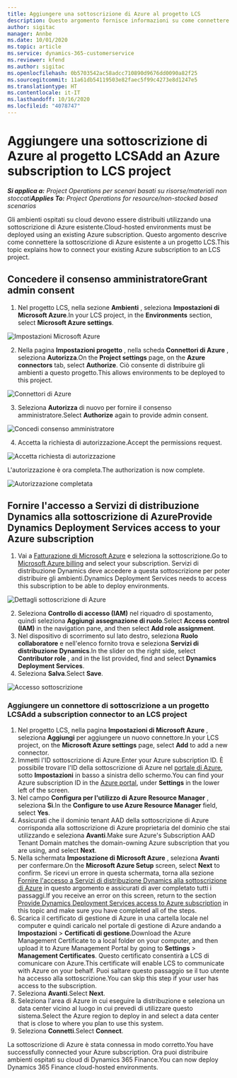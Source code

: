 ```yaml
---
title: Aggiungere una sottoscrizione di Azure al progetto LCS
description: Questo argomento fornisce informazioni su come connettere la sottoscrizione di Azure a un progetto LCS.
author: sigitac
manager: Annbe
ms.date: 10/01/2020
ms.topic: article
ms.service: dynamics-365-customerservice
ms.reviewer: kfend
ms.author: sigitac
ms.openlocfilehash: 0b5703542ac58adcc710890d9676dd0090a82f25
ms.sourcegitcommit: 11a61db54119503e82faec5f99c4273e8d1247e5
ms.translationtype: HT
ms.contentlocale: it-IT
ms.lasthandoff: 10/16/2020
ms.locfileid: "4078747"
---
```

# <a name="add-an-azure-subscription-to-lcs-project"></a><span data-ttu-id="810c2-103">Aggiungere una sottoscrizione di Azure al progetto LCS</span><span class="sxs-lookup"><span data-stu-id="810c2-103">Add an Azure subscription to LCS project</span></span>

<span data-ttu-id="810c2-104">_**Si applica a:** Project Operations per scenari basati su risorse/materiali non stoccati_</span><span class="sxs-lookup"><span data-stu-id="810c2-104">_**Applies To:** Project Operations for resource/non-stocked based scenarios_</span></span>

<span data-ttu-id="810c2-105">Gli ambienti ospitati su cloud devono essere distribuiti utilizzando una sottoscrizione di Azure esistente.</span><span class="sxs-lookup"><span data-stu-id="810c2-105">Cloud-hosted environments must be deployed using an existing Azure subscription.</span></span> <span data-ttu-id="810c2-106">Questo argomento descrive come connettere la sottoscrizione di Azure esistente a un progetto LCS.</span><span class="sxs-lookup"><span data-stu-id="810c2-106">This topic explains how to connect your existing Azure subscription to an LCS project.</span></span> 

## <a name="grant-admin-consent"></a><span data-ttu-id="810c2-107">Concedere il consenso amministratore</span><span class="sxs-lookup"><span data-stu-id="810c2-107">Grant admin consent</span></span>

1. <span data-ttu-id="810c2-108">Nel progetto LCS, nella sezione **Ambienti** , seleziona **Impostazioni di Microsoft Azure**.</span><span class="sxs-lookup"><span data-stu-id="810c2-108">In your LCS project, in the **Environments** section, select **Microsoft Azure settings**.</span></span>

![Impostazioni Microsoft Azure](./media/1MicrosoftAzureSettings.png)

2. <span data-ttu-id="810c2-110">Nella pagina **Impostazioni progetto** , nella scheda **Connettori di Azure** , seleziona **Autorizza**.</span><span class="sxs-lookup"><span data-stu-id="810c2-110">On the **Project settings** page, on the **Azure connectors** tab, select **Authorize**.</span></span> <span data-ttu-id="810c2-111">Ciò consente di distribuire gli ambienti a questo progetto.</span><span class="sxs-lookup"><span data-stu-id="810c2-111">This allows environments to be deployed to this project.</span></span>

![Connettori di Azure](./media/2AzureConnectors.png)

3. <span data-ttu-id="810c2-113">Seleziona **Autorizza** di nuovo per fornire il consenso amministratore.</span><span class="sxs-lookup"><span data-stu-id="810c2-113">Select **Authorize** again to provide admin consent.</span></span>

![Concedi consenso amministratore](./media/3GrantAdminConsent.png)

4. <span data-ttu-id="810c2-115">Accetta la richiesta di autorizzazione.</span><span class="sxs-lookup"><span data-stu-id="810c2-115">Accept the permissions request.</span></span>

![Accetta richiesta di autorizzazione](./media/4AcceptPermissionRequest.png)

<span data-ttu-id="810c2-117">L'autorizzazione è ora completa.</span><span class="sxs-lookup"><span data-stu-id="810c2-117">The authorization is now complete.</span></span> 

![Autorizzazione completata](./media/5AuthorizationComplete.png)

## <a name="provide-dynamics-deployment-services-access-to-your-azure-subscription"></a><a name="provide"></a><span data-ttu-id="810c2-119">Fornire l'accesso a Servizi di distribuzione Dynamics alla sottoscrizione di Azure</span><span class="sxs-lookup"><span data-stu-id="810c2-119">Provide Dynamics Deployment Services access to your Azure subscription</span></span>

1. <span data-ttu-id="810c2-120">Vai a [Fatturazione di Microsoft Azure](https://portal.azure.com/#blade/Microsoft\_Azure\_Billing/SubscriptionsBlade) e seleziona la sottoscrizione.</span><span class="sxs-lookup"><span data-stu-id="810c2-120">Go to [Microsoft Azure billing](https://portal.azure.com/#blade/Microsoft\_Azure\_Billing/SubscriptionsBlade) and select your subscription.</span></span> <span data-ttu-id="810c2-121">Servizi di distribuzione Dynamics deve accedere a questa sottoscrizione per poter distribuire gli ambienti.</span><span class="sxs-lookup"><span data-stu-id="810c2-121">Dynamics Deployment Services needs to access this subscription to be able to deploy environments.</span></span>

![Dettagli sottoscrizione di Azure](./media/6AzureSubscription.png)

2. <span data-ttu-id="810c2-123">Seleziona **Controllo di accesso (IAM)** nel riquadro di spostamento, quindi seleziona **Aggiungi assegnazione di ruolo**.</span><span class="sxs-lookup"><span data-stu-id="810c2-123">Select **Access control (IAM)** in the navigation pane, and then select **Add role assignment**.</span></span>
3. <span data-ttu-id="810c2-124">Nel dispositivo di scorrimento sul lato destro, seleziona **Ruolo collaboratore** e nell'elenco fornito trova e seleziona **Servizi di distribuzione Dynamics**.</span><span class="sxs-lookup"><span data-stu-id="810c2-124">In the slider on the right side, select **Contributor role** , and in the list provided, find and select **Dynamics Deployment Services**.</span></span> 
4. <span data-ttu-id="810c2-125">Seleziona **Salva**.</span><span class="sxs-lookup"><span data-stu-id="810c2-125">Select **Save**.</span></span>

![Accesso sottoscrizione](./media/7SubscriptionAccess.png)

### <a name="add-a-subscription-connector-to-an-lcs-project"></a><span data-ttu-id="810c2-127">Aggiungere un connettore di sottoscrizione a un progetto LCS</span><span class="sxs-lookup"><span data-stu-id="810c2-127">Add a subscription connector to an LCS project</span></span>

1. <span data-ttu-id="810c2-128">Nel progetto LCS, nella pagina **Impostazioni di Microsoft Azure** , seleziona **Aggiungi** per aggiungere un nuovo connettore.</span><span class="sxs-lookup"><span data-stu-id="810c2-128">In your LCS project, on the **Microsoft Azure settings** page, select **Add** to add a new connector.</span></span>
2. <span data-ttu-id="810c2-129">Immetti l'ID sottoscrizione di Azure.</span><span class="sxs-lookup"><span data-stu-id="810c2-129">Enter your Azure subscription ID.</span></span> <span data-ttu-id="810c2-130">È possibile trovare l'ID della sottoscrizione di Azure nel [portale di Azure](https://ms.portal.azure.com/), sotto **Impostazioni** in basso a sinistra dello schermo.</span><span class="sxs-lookup"><span data-stu-id="810c2-130">You can find your Azure subscription ID in the [Azure portal](https://ms.portal.azure.com/), under  **Settings**  in the lower left of the screen.</span></span>
3. <span data-ttu-id="810c2-131">Nel campo **Configura per l'utilizzo di Azure Resource Manager** , seleziona **Sì**.</span><span class="sxs-lookup"><span data-stu-id="810c2-131">In the **Configure to use Azure Resource Manager** field, select **Yes**.</span></span>
4. <span data-ttu-id="810c2-132">Assicurati che il dominio tenant AAD della sottoscrizione di Azure corrisponda alla sottoscrizione di Azure proprietaria del dominio che stai utilizzando e seleziona **Avanti**.</span><span class="sxs-lookup"><span data-stu-id="810c2-132">Make sure Azure's Subscription AAD Tenant Domain matches the domain-owning Azure subscription that you are using, and select **Next**.</span></span>
5. <span data-ttu-id="810c2-133">Nella schermata **Impostazione di Microsoft Azure** , seleziona **Avanti** per confermare.</span><span class="sxs-lookup"><span data-stu-id="810c2-133">On the **Microsoft Azure Setup** screen, select **Next** to confirm.</span></span> <span data-ttu-id="810c2-134">Se ricevi un errore in questa schermata, torna alla sezione [Fornire l'accesso a Servizi di distribuzione Dynamics alla sottoscrizione di Azure](#provide) in questo argomento e assicurati di aver completato tutti i passaggi.</span><span class="sxs-lookup"><span data-stu-id="810c2-134">If you receive an error on this screen, return to the section [Provide Dynamics Deployment Services access to Azure subscription](#provide) in this topic and make sure you have completed all of the steps.</span></span>
6. <span data-ttu-id="810c2-135">Scarica il certificato di gestione di Azure in una cartella locale nel computer e quindi caricalo nel portale di gestione di Azure andando a **Impostazioni** > **Certificati di gestione**.</span><span class="sxs-lookup"><span data-stu-id="810c2-135">Download the Azure Management Certificate to a local folder on your computer, and then upload it to Azure Management Portal by going to **Settings** > **Management Certificates**.</span></span> <span data-ttu-id="810c2-136">Questo certificato consentirà a LCS di comunicare con Azure.</span><span class="sxs-lookup"><span data-stu-id="810c2-136">This certificate will enable LCS to communicate with Azure on your behalf.</span></span> <span data-ttu-id="810c2-137">Puoi saltare questo passaggio se il tuo utente ha accesso alla sottoscrizione.</span><span class="sxs-lookup"><span data-stu-id="810c2-137">You can skip this step if your user has access to the subscription.</span></span>
7. <span data-ttu-id="810c2-138">Seleziona **Avanti**.</span><span class="sxs-lookup"><span data-stu-id="810c2-138">Select  **Next**.</span></span>
8. <span data-ttu-id="810c2-139">Seleziona l'area di Azure in cui eseguire la distribuzione e seleziona un data center vicino al luogo in cui prevedi di utilizzare questo sistema.</span><span class="sxs-lookup"><span data-stu-id="810c2-139">Select the Azure region to deploy in and select a data center that is close to where you plan to use this system.</span></span>
9.  <span data-ttu-id="810c2-140">Seleziona **Connetti**.</span><span class="sxs-lookup"><span data-stu-id="810c2-140">Select  **Connect**.</span></span>

<span data-ttu-id="810c2-141">La sottoscrizione di Azure è stata connessa in modo corretto.</span><span class="sxs-lookup"><span data-stu-id="810c2-141">You have successfully connected your Azure subscription.</span></span> <span data-ttu-id="810c2-142">Ora puoi distribuire ambienti ospitati su cloud di Dynamics 365 Finance.</span><span class="sxs-lookup"><span data-stu-id="810c2-142">You can now deploy Dynamics 365 Finance cloud-hosted environments.</span></span>


